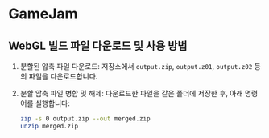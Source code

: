 # GameJam

## WebGL 빌드 파일 다운로드 및 사용 방법

1. 분할된 압축 파일 다운로드:
   저장소에서 `output.zip`, `output.z01`, `output.z02` 등의 파일을 다운로드합니다.

2. 분할 압축 파일 병합 및 해제:
   다운로드한 파일을 같은 폴더에 저장한 후, 아래 명령어를 실행합니다:

   ```bash
   zip -s 0 output.zip --out merged.zip
   unzip merged.zip
